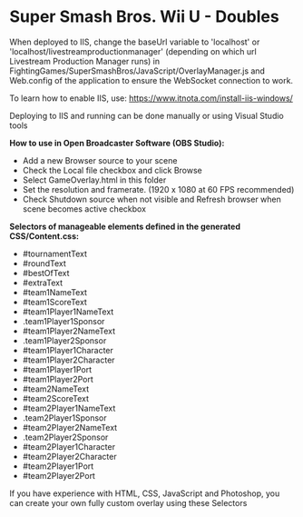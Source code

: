 # Super Smash Bros. Wii U - Doubles

When deployed to IIS, change the baseUrl variable to 'localhost' or 'localhost/livestreamproductionmanager' (depending on which url Livestream Production Manager runs) in FightingGames/SuperSmashBros/JavaScript/OverlayManager.js and Web.config of the application to ensure the WebSocket connection to work.

To learn how to enable IIS, use: https://www.itnota.com/install-iis-windows/

Deploying to IIS and running can be done manually or using Visual Studio tools

**How to use in Open Broadcaster Software (OBS Studio):**
- Add a new Browser source to your scene
- Check the Local file checkbox and click Browse
- Select GameOverlay.html in this folder
- Set the resolution and framerate. (1920 x 1080 at 60 FPS recommended)
- Check Shutdown source when not visible and Refresh browser when scene becomes active checkbox 

**Selectors of manageable elements defined in the generated CSS/Content.css:**
- #tournamentText
- #roundText
- #bestOfText
- #extraText
- #team1NameText
- #team1ScoreText
- #team1Player1NameText
- .team1Player1Sponsor
- #team1Player2NameText
- .team1Player2Sponsor
- #team1Player1Character
- #team1Player2Character
- #team1Player1Port
- #team1Player2Port
- #team2NameText
- #team2ScoreText
- #team2Player1NameText
- .team2Player1Sponsor
- #team2Player2NameText
- .team2Player2Sponsor
- #team2Player1Character
- #team2Player2Character
- #team2Player1Port
- #team2Player2Port


If you have experience with HTML, CSS, JavaScript and Photoshop, you can create your own fully custom overlay using these Selectors
